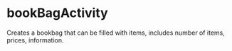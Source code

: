 # bookBagActivity
Creates a bookbag that can be filled with items, includes number of items, prices, information.
